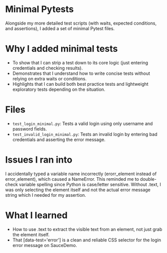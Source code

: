 # Minimal Pytests
Alongside my more detailed test scripts (with waits, expected conditions, and assertions), I added a set of minimal Pytest files.

# Why I added minimal tests
- To show that I can strip a test down to its core logic (just entering credentials and checking results).
- Demonstrates that I understand how to write concise tests without relying on extra waits or conditions.
- Highlights that I can build both best practice tests and lightweight exploratory tests depending on the situation.

# Files
- `test_login_minimal.py`: Tests a valid login using only username and password fields.
- `test_invalid_login_minimal.py`: Tests an invalid login by entering bad credentials and asserting the error message.

# Issues I ran into
I accidentally typed a variable name incorrectly (erorr_element instead of error_element), which caused a NameError. This reminded me to double-check variable spelling since Python is case/letter sensitive.
Without .text, I was only selecting the element itself and not the actual error message string which I needed for my assertion.

# What I learned
- How to use .text to extract the visible text from an element, not just grab the element itself.
- That [data-test='error'] is a clean and reliable CSS selector for the login error message on SauceDemo.
